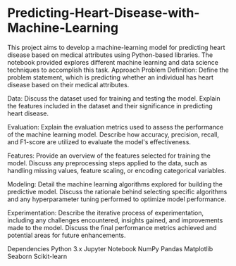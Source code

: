 # Predicting-Heart-Disease-with-Machine-Learning
This project aims to develop a machine-learning model for predicting heart disease based on medical attributes using Python-based libraries. The notebook provided explores different machine learning and data science techniques to accomplish this task.
Approach
Problem Definition: Define the problem statement, which is predicting whether an individual has heart disease based on their medical attributes.

Data: Discuss the dataset used for training and testing the model. Explain the features included in the dataset and their significance in predicting heart disease.

Evaluation: Explain the evaluation metrics used to assess the performance of the machine learning model. Describe how accuracy, precision, recall, and F1-score are utilized to evaluate the model's effectiveness.

Features: Provide an overview of the features selected for training the model. Discuss any preprocessing steps applied to the data, such as handling missing values, feature scaling, or encoding categorical variables.

Modeling: Detail the machine learning algorithms explored for building the predictive model. Discuss the rationale behind selecting specific algorithms and any hyperparameter tuning performed to optimize model performance.

Experimentation: Describe the iterative process of experimentation, including any challenges encountered, insights gained, and improvements made to the model. Discuss the final performance metrics achieved and potential areas for future enhancements.

Dependencies
Python 3.x
Jupyter Notebook
NumPy
Pandas
Matplotlib
Seaborn
Scikit-learn
